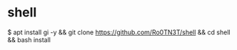 # shell
$ apt install gi -y && git clone https://github.com/Ro0TN3T/shell && cd shell && bash install


